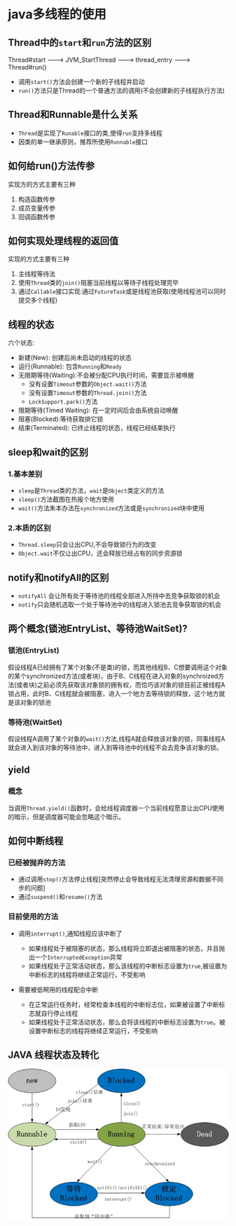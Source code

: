 # java多线程的使用

## Thread中的`start`和`run`方法的区别
Thread#start ---> JVM_StartThread ---> thread_entry ---> Thread#run()

- 调用`start()`方法会创建一个新的子线程并启动
- `run()`方法只是Thread的一个普通方法的调用(不会创建新的子线程执行方法)


## Thread和Runnable是什么关系
- `Thread`是实现了`Runable`接口的类,使得`run`支持多线程
- 因类的单一继承原则，推荐所使用`Runnable`接口


## 如何给run()方法传参
实现方的方式主要有三种
1. 构造函数传参
2. 成员变量传参
3. 回调函数传参

## 如何实现处理线程的返回值 
实现的方式主要有三种
1. 主线程等待法
2. 使用`Thread`类的`join()`阻塞当前线程以等待子线程处理完毕
3. 通过`Callable`接口实现:通过`FutureTask`或是线程池获取(使用线程池可以同时提交多个线程)


## 线程的状态
六个状态:
- 新建(New): 创建后尚未启动的线程的状态
- 运行(Runnable): 包含`Running`和`Ready`
- 无限期等待(Waiting):不会被分配CPU执行时间，需要显示被唤醒
   - 没有设置`Timeout`参数的`Object.wait()`方法
   - 没有设置`Timeout`参数的`Thread.join()`方法
   - `LockSupport.park()`方法
- 限期等待(Timed Waiting): 在一定时间后会由系统自动唤醒
- 阻塞(Blocked):等待获取排它锁
- 结束(Terminated): 已终止线程的状态，线程已经结束执行

## sleep和wait的区别

### 1.基本差别
- `sleep`是`Thread`类的方法，`wait`是`Object`类定义的方法
- `sleep()`方法截图在热报个地方使用
- `wait()`方法朱本办法在`synchronized`方法或是`synchronized`块中使用
### 2.本质的区别
- `Thread.sleep`只会让出CPU,不会导致锁行为的改变
- `Object.wait`不仅让出CPU，还会释放已经占有的同步资源锁


## notify和notifyAll的区别
- `notifyAll` 会让所有处于等待池的线程全部进入所持中去竞争获取锁的机会
- `notify`只会随机选取一个处于等待池中的线程进入锁池去竞争获取锁的机会


## 两个概念(锁池EntryList、等待池WaitSet)?
### 锁池(EntryList)
假设线程A已经拥有了某个对象(不是类)的锁，而其他线程B、C想要调用这个对象的某个synchronized方法(或者块)，由于B、C线程在进入对象的synchroized方法(或者块)之前必须先获取该对象锁的拥有权，而恰巧该对象的锁目前正被线程A锁占用，此时B、C线程就会被阻塞，进入一个地方去等待锁的释放，这个地方就是该对象的锁池

### 等待池(WaitSet)
假设线程A调用了某个对象的`wait()`方法,线程A就会释放该对象的锁，同事线程A就会进入到该对象的等待池中，进入到等待池中的线程不会去竞争该对象的锁。


## yield

### 概念
当调用`Thread.yield()`函数时，会给线程调度器一个当前线程愿意让出CPU使用的暗示，但是调度器可能会忽略这个暗示。

## 如何中断线程
### 已经被抛弃的方法
- 通过调用`stop()`方法停止线程[突然停止会导致线程无法清理资源和数据不同步的问题]
- 通过`suspend()`和`resume()`方法

### 目前使用的方法
- 调用`interrupt()`,通知线程应该中断了
  - 如果线程处于被阻塞的状态，那么线程将立即退出被阻塞的状态，并且抛出一个`InterruptedException`异常
  - 如果线程处于正常活动状态，那么该线程的中断标志设置为`true`,被设置为中断标志的线程将继续正常运行，不受影响
  

- 需要被低啊用的线程配合中断
  - 在正常运行任务时，经常检查本线程的中断标志位，如果被设置了中断标志就自行停止线程
  - 如果线程处于正常活动状态，那么会将该线程的中断标志设置为`true`。被设置中断标志的线程将继续正常运行，不受影响

## JAVA 线程状态及转化
![2](./images/2.jpg)
